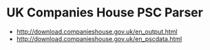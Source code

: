 # UK Companies House PSC Parser

* http://download.companieshouse.gov.uk/en_output.html 
* http://download.companieshouse.gov.uk/en_pscdata.html



